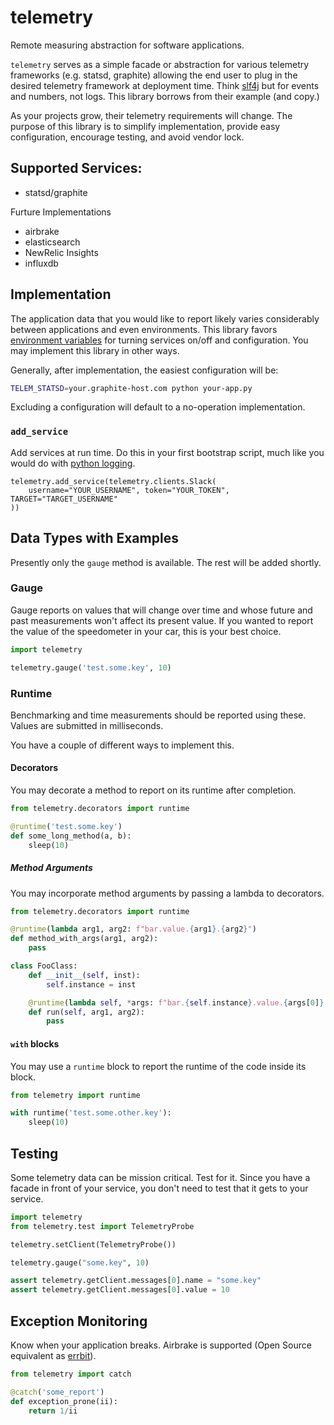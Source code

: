 # telemetry

Remote measuring abstraction for software applications.

`telemetry` serves as a simple facade or abstraction for various telemetry frameworks (e.g. statsd, graphite) 
allowing the end user to plug in the desired telemetry framework at deployment time. Think [slf4j](https://www.slf4j.org/)
but for events and numbers, not logs.  This library borrows from their example (and copy.)

As your projects grow, their telemetry requirements will change.  The purpose of this library is to simplify
implementation, provide easy configuration, encourage testing, and avoid vendor lock.


## Supported Services:

* statsd/graphite

Furture Implementations

* airbrake
* elasticsearch
* NewRelic Insights
* influxdb

## Implementation

The application data that you would like to report likely varies considerably
between applications and even environments. This library favors [environment variables](https://en.wikipedia.org/wiki/Environment_variable) for turning services on/off and configuration.  You may implement this library in other ways.

Generally, after implementation, the easiest configuration will be:

```bash
TELEM_STATSD=your.graphite-host.com python your-app.py
```

Excluding a configuration will default to a no-operation implementation.

### `add_service`

Add services at run time.  Do this in your first bootstrap script, 
much like you would do with [python logging](https://docs.python.org/3/howto/logging.html).

```
telemetry.add_service(telemetry.clients.Slack(
    username="YOUR_USERNAME", token="YOUR_TOKEN", TARGET="TARGET_USERNAME"
))
```

## Data Types with Examples

Presently only the `gauge` method is available.  The rest will be added shortly.

### Gauge 

Gauge reports on values that will change over time and whose future and past measurements won't affect its present value.  If you wanted to report the value of the speedometer in your car, this is your best choice.

```python
import telemetry

telemetry.gauge('test.some.key', 10)

```

### Runtime

Benchmarking and time measurements should be reported using these.  Values are submitted in milliseconds.

You have a couple of different ways to implement this.

#### Decorators

You may decorate a method to report on its runtime after completion.

```python
from telemetry.decorators import runtime

@runtime('test.some.key')
def some_long_method(a, b):
	sleep(10)

```

##### Method Arguments

You may incorporate method arguments by passing a lambda to decorators.

```python
from telemetry.decorators import runtime

@runtime(lambda arg1, arg2: f"bar.value.{arg1}.{arg2}")
def method_with_args(arg1, arg2):
    pass

class FooClass:
    def __init__(self, inst):
        self.instance = inst

    @runtime(lambda self, *args: f"bar.{self.instance}.value.{args[0]}.{args[1]}")
    def run(self, arg1, arg2):
        pass

```

#### `with` blocks

You may use a `runtime` block to report the runtime of the code inside its block.

```python
from telemetry import runtime

with runtime('test.some.other.key'):
	sleep(10)
```

## Testing

Some telemetry data can be mission critical. Test for it.  Since you have a facade in front of your service, you don't need to test that it gets to your service.

```python
import telemetry
from telemetry.test import TelemetryProbe

telemetry.setClient(TelemetryProbe())

telemetry.gauge("some.key", 10)

assert telemetry.getClient.messages[0].name = "some.key"
assert telemetry.getClient.messages[0].value = 10

```

## Exception Monitoring

Know when your application breaks. Airbrake is supported (Open Source equivalent as [errbit](https://github.com/errbit/errbit)).

```python
from telemetry import catch

@catch('some_report')
def exception_prone(ii):
    return 1/ii
```

